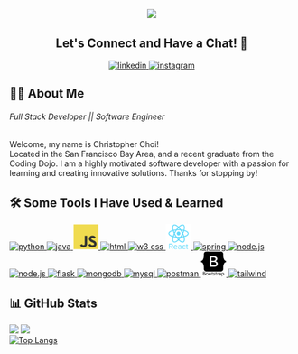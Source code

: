 <p align="center">
  <img src="https://capsule-render.vercel.app/api?type=waving&color=gradient&height=175&section=header&text=Hello%20There!%20👋&fontSize=60" />
</p>

<div align="center">
  
  ## Let's Connect and Have a Chat! 💬
  
</div>

<div align="center">
  
  <a href="https://www.linkedin.com/in/christopher-choi-16b627148/">
  <img height="45" src="https://user-images.githubusercontent.com/115055374/217080332-b7b2d3a2-5161-42f1-9a78-8bb24b65ef0e.png"
       alt="linkedin"/>
  </a>
  <a href="https://www.instagram.com/c_choi7895/">
  <img height="45" src="https://user-images.githubusercontent.com/115055374/217089556-675584a6-3ac0-4228-8600-cb07b1910e7e.png"
       alt="instagram"/>
  </a>
  
</div>

## 👨‍💻 About Me
###### Full Stack Developer || Software Engineer
  Welcome, my name is Christopher Choi! <br />
  Located in the San Francisco Bay Area, and a recent graduate from the Coding Dojo. I am a highly motivated software developer with a passion 
  for learning and creating innovative solutions. Thanks for stopping by!
  
## 🛠️ Some Tools I Have Used & Learned
<div>
  <a href="https://www.python.org/">
  <img height="45" src="https://user-images.githubusercontent.com/115055374/217081363-8080c129-f927-4f76-8e91-c4e550d0eec2.png"
       alt="python"/>
  </a>
  <a href="https://www.java.com/en/">
  <img height="45" src="https://user-images.githubusercontent.com/115055374/217080842-d1dd2805-2c82-4992-996c-aa2c17a99340.png"
       alt="java"/>
  </a>
  <a href="https://developer.mozilla.org/en-US/docs/Web/JavaScript">
  <img height="45" src="https://raw.githubusercontent.com/devicons/devicon/master/icons/javascript/javascript-original.svg"
       alt="javascript"/>
  </a>
  <a href="https://developer.mozilla.org/en-US/docs/Glossary/HTML5">
  <img height="45" src="https://raw.githubusercontent.com/danielcranney/readme-generator/main/public/icons/skills/html5-colored.svg"
       alt="html"/>
  </a>
  <a href="https://www.w3.org/TR/CSS/#css">
  <img height="45" src="https://raw.githubusercontent.com/danielcranney/readme-generator/main/public/icons/skills/css3-colored.svg"
       alt="w3 css"/>
  </a>
  <a href="https://reactjs.org/">
  <img height="45" src="https://raw.githubusercontent.com/devicons/devicon/master/icons/react/react-original-wordmark.svg"
       alt="react"/>
  </a>
  <a href="https://spring.io/">
  <img height="45"      src="https://camo.githubusercontent.com/4545b55c7771bbd175235c80b518dcbbf2f6ee0b984a51ad9363cba8cb70e67c/68747470733a2f2f7777772e766563746f726c6f676f2e7a6f6e652f6c6f676f732f737072696e67696f2f737072696e67696f2d69636f6e2e737667"
       alt="spring"/>
  </a>
  <a href="https://expressjs.com/">
  <img height="45" src="https://raw.githubusercontent.com/danielcranney/readme-generator/main/public/icons/skills/express-colored.svg"
       alt="node.js"/>
  </a>
  <a href="https://nodejs.org/en/">
  <img height="45" src="https://user-images.githubusercontent.com/115055374/217091097-b6b24d94-36b3-4df9-84f9-ca2ba0178f08.png"
       alt="node.js"/>
  </a>
  <a href="https://flask.palletsprojects.com/en/2.2.x/">
  <img height="45" src="https://user-images.githubusercontent.com/115055374/217103198-587dcd99-f4f6-45ad-a620-e247fee2b60c.png"
       alt="flask"/>
  </a>
  <a href="https://www.mongodb.com/">
  <img height="45" src="https://raw.githubusercontent.com/danielcranney/readme-generator/main/public/icons/skills/mongodb-colored.svg"
       alt="mongodb"/>
  </a>
  <a href="https://www.mysql.com/">
  <img height="45" src="https://raw.githubusercontent.com/danielcranney/readme-generator/main/public/icons/skills/mysql-colored.svg"
       alt="mysql"/>
  </a>
  <a href="https://www.postman.com/">
  <img height="45" src="https://camo.githubusercontent.com/93b32389bf746009ca2370de7fe06c3b5146f4c99d99df65994f9ced0ba41685/68747470733a2f2f7777772e766563746f726c6f676f2e7a6f6e652f6c6f676f732f676574706f73746d616e2f676574706f73746d616e2d69636f6e2e737667"
       alt="postman"/>
  </a>
  <a href="https://getbootstrap.com/">
  <img height="45" src="https://raw.githubusercontent.com/devicons/devicon/master/icons/bootstrap/bootstrap-plain-wordmark.svg"
       alt="bootstrap"/>
  </a>
  <a href="https://tailwindcss.com/">
  <img height="45" src="https://www.svgrepo.com/show/374118/tailwind.svg"
       alt="tailwind"/>
  </a>
</div>

## 📊 GitHub Stats

![](https://github-readme-stats.vercel.app/api?username=CChoi08&theme=dark&hide_border=false&include_all_commits=false&count_private=false)
![](https://github-readme-streak-stats.herokuapp.com/?user=CChoi08&theme=dark&hide_border=false)<br/>
[![Top Langs](https://github-readme-stats.vercel.app/api/top-langs/?username=CChoi08&layout=compact&theme=dark&hide_border=false)](https://github.com/CChoi08/github-readme-stats)
